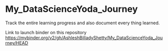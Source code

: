 # My_DataScienceYoda_Journey
Track the entire learning progress and also document every thing learned.

Link to launch binder on this repository
https://mybinder.org/v2/gh/AshleshBilladyShetty/My_DataScienceYoda_Journey/HEAD
